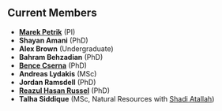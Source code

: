 
## Current Members

* [**Marek Petrik**](http://cs.unh.edu/~mpetrik) (PI)
* **Shayan Amani** (PhD)
* **Alex Brown** (Undergraduate)
* **Bahram Behzadian** (PhD)
* [**Bence Cserna**](http://www.cs.unh.edu/bence/) (PhD)
* **Andreas Lydakis** (MSc)
* **Jordan Ramsdell** (PhD)
* [**Reazul Hasan Russel**](http://cs.unh.edu/~rr1042/reazul.html) (PhD)
* **Talha Siddique** (MSc, Natural Resources with [Shadi Atallah](https://colsa.unh.edu/faculty/atallah))



